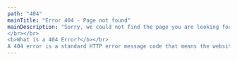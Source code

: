 ```yaml
---
path: "404"
mainTitle: "Error 404 - Page not found"
mainDescription: "Sorry, we could not find the page you are looking for. Please, try something else from the menu above.
</br></br>
<b>What is a 404 Error?</b></br>
A 404 error is a standard HTTP error message code that means the website you were trying to reach couldn't be found on the server. It's a client-side error, meaning either the webpage was removed or moved and the URL wasn't changed accordingly, or you just typed in the URL incorrectly."
---
```


